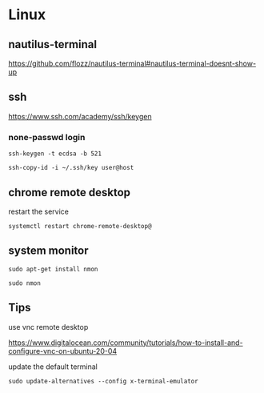 # Linux


## nautilus-terminal

https://github.com/flozz/nautilus-terminal#nautilus-terminal-doesnt-show-up

## ssh

https://www.ssh.com/academy/ssh/keygen

### none-passwd login

`ssh-keygen -t ecdsa -b 521`

`ssh-copy-id -i ~/.ssh/key user@host`

## chrome remote desktop
restart the service

`systemctl restart chrome-remote-desktop@`

## system monitor

`sudo apt-get install nmon`

`sudo nmon`


## Tips

use vnc remote desktop

https://www.digitalocean.com/community/tutorials/how-to-install-and-configure-vnc-on-ubuntu-20-04

update the default terminal

`sudo update-alternatives --config x-terminal-emulator`
